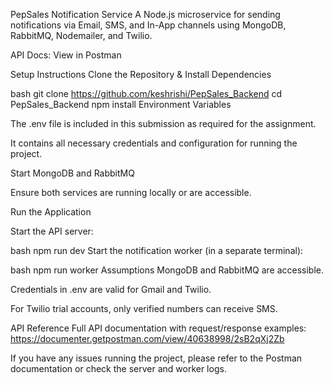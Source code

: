 PepSales Notification Service
A Node.js microservice for sending notifications via Email, SMS, and In-App channels using MongoDB, RabbitMQ, Nodemailer, and Twilio.

API Docs: View in Postman

Setup Instructions
Clone the Repository & Install Dependencies

bash
git clone https://github.com/keshrishi/PepSales_Backend
cd PepSales_Backend
npm install
Environment Variables

The .env file is included in this submission as required for the assignment.

It contains all necessary credentials and configuration for running the project.

Start MongoDB and RabbitMQ

Ensure both services are running locally or are accessible.

Run the Application

Start the API server:

bash
npm run dev
Start the notification worker (in a separate terminal):

bash
npm run worker
Assumptions
MongoDB and RabbitMQ are accessible.

Credentials in .env are valid for Gmail and Twilio.

For Twilio trial accounts, only verified numbers can receive SMS.

API Reference
Full API documentation with request/response examples:
https://documenter.getpostman.com/view/40638998/2sB2qXj2Zb

If you have any issues running the project, please refer to the Postman documentation or check the server and worker logs.